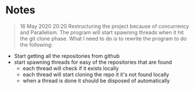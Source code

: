 # Notes
> 16 May 2020 20:20
Restructuring the project because of concurrency and Parallelism.
The program will start spawning threads when it hit the git clone phase.
What I need to do is to rewrite the program to do the following:

- Start getting all the repositories from github
- start spawning threads for easy of the repositories that are found
  - each thread will check if it exists locally
  - each thread will start cloning the repo it it's not found locally
  - when a thread is done it should be disposed of automatically
